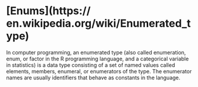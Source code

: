 # [Enums](https:// en.wikipedia.org/wiki/Enumerated_type)
In computer programming, an enumerated type (also called enumeration, enum, or factor in the R programming language, and a categorical variable in statistics) is a data type consisting of a set of named values called elements, members, enumeral, or enumerators of the type. The enumerator names are usually identifiers that behave as constants in the language.
